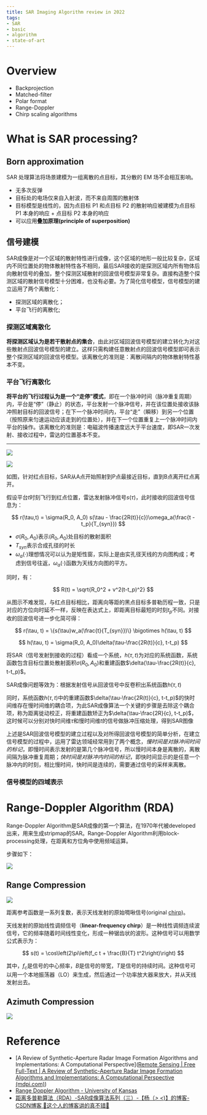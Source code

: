 ```yaml
---
title: SAR Imaging Algorithm review in 2022
tags:
- SAR
- basic
- algorithm
- state-of-art
---
```



# Overview

* Backprojection
* Matched-filter
* Polar format
* Range-Doppler
* Chirp scaling algorithms


# What is SAR processing?


## Born approximation

SAR 处理算法将场景建模为一组离散的点目标，其分散的 EM 场不会相互影响。

* 无多次反弹
* 目标处的电场仅来自入射波，而不来自周围的散射体
* 目标模型是线性的，因为点目标 P1 和点目标 P2 的散射响应被建模为点目标 P1 本身的响应 + 点目标 P2 本身的响应
* 可以应用**叠加原理(principle of superposition)**

<!--SAR 处理是对图像中每个像素应用匹配滤波器，其中匹配滤波器系数是来自单个孤立点目标的响应

* SAR processing is a correlation filter between a single isolated point target response and the raw data
* SAR processing is an inner product between our model of a single isolated point target and the raw data
-->

## 信号建模


SAR成像是对一个区域的散射特性进行成像，这个区域的地形一般比较复杂，区域内不同位置处的物体散射特性各不相同，最后SAR接收的是探测区域内所有物体后向散射信号的叠加，整个探测区域散射的回波信号模型非常复杂。直接构造整个探测区域的散射信号模型十分困难，也没有必要。为了简化信号模型，信号模型的建立运用了两个离散化：

* 探测区域的离散化；
* 平台飞行的离散化;

### 探测区域离散化

**将探测区域认为是若干散射点的集合**，由此对区域回波信号模型的建立转化为对这些散射点回波信号模型的建立。这样只需构建任意散射点的回波信号模型即可表示整个探测区域的回波信号模型。该离散化的准则是：离散间隔内的物体散射特性基本不变。

### 平台飞行离散化

**将平台的飞行过程认为是一个“走停”模式**，即在一个脉冲时间（脉冲重复周期）内，平台是“停”（静止）的状态，平台发射一个脉冲信号，并在该位置处接收该脉冲照射目标的回波信号；在下一个脉冲时间内，平台“走”（瞬移）到另一个位置（按照原来匀速运动应该走到的位置处），并在下一个位置重复上一个脉冲时间内平台的操作。该离散化的准则是：电磁波传播速度远大于平台速度，即SAR一次发射、接收过程中，雷达的位置基本不变。

--- 

![](synthetic_aperture_radar_imaging/attachments/Pasted%20image%2020230419111635.png)

![](synthetic_aperture_radar_imaging/attachments/Pasted%20image%2020230418165114.png)

如图，针对红点目标，SAR从A点开始照射到P点最接近目标，直到B点离开红点离开。

假设平台$t$时刻飞行到红点位置，雷达发射脉冲信号$s(\tau)$，此时接收的回波信号信息为：


$$
r(\tau,t) = \sigma(R_0, A_0) s(\tau - \frac{2R(t)}{c})\omega_a(\frac{t - t_p}{T_{syn}})
$$


* $\sigma(R_0, A_0)$表示$(R_0, A_0)$处目标的散射面积
* $T_{syn}$表示合成孔径的时长
* $\omega_a(\cdot)$理想情况可以认为是矩性窗，实际上是由实孔径天线的方向图构成；考虑到信号往返，$\omega_a(\cdot)$函数为天线方向图的平方。

同时，有：

$$
R(t) = \sqrt{R_0^2 + v^2(t-t_p)^2}
$$

从图示不难发现，与红点目标相比，距离向等距的黑点目标多普勒历程一致，只是对应的方位向时延不一样，反映在表达式上，即距离目标最短的时刻$t_p$不同。对接收的回波信号进一步化简可得：

$$
r(\tau, t) = \{s(\tau)w_a(\frac{t}{T_{syn}})\} \bigotimes h(\tau, t)
$$

$$
h(\tau, t) = \sigma(R_0, A_0)\delta(\tau-\frac{2R(t)}{c}, t-t_p)
$$

将SAR（信号发射到接收的过程）看成一个系统，$h(\tau, t)$为对应的系统函数，系统函数包含目标位置处散射面积$\sigma(R_0, A_0)$和重建函数$\delta(\tau-\frac{2R(t)}{c}, t-t_p)$。

SAR成像问题等效为：根据发射信号从回波信号中反卷积出系统函数$h(\tau, t)$

同时，系统函数$h(\tau, t)$中的重建函数$\delta(\tau-\frac{2R(t)}{c}, t-t_p)$的快时间维存在慢时间维的耦合项，为此SAR成像算法一个关键的步骤是去除这个耦合项，称为距离徙动校正，将重建函数矫正为$\delta(\tau-\frac{2R}{c}, t-t_p)$，这时候可以分别对快时间维$\tau$和慢时间维$t$的信号做脉冲压缩处理，得到SAR图像

上述是SAR回波信号模型的建立过程以及对所得回波信号模型的简单分析，在建立信号模型的过程中，运用了雷达领域经常用到了两个概念，*慢时间是对脉冲间时间的标记*，即慢时间表示发射的是第几个脉冲信号，所以慢时间本身是离散的，离散间隔为脉冲重复周期；*快时间是对脉冲内时间的标记*，即快时间显示的是任意一个脉冲内的时刻，相比慢时间，快时间是连续的，需要通过信号的采样来离散。


### 信号模型的四域表示



# Range-Doppler Algorithm (RDA)

Range-Doppler Algorithm是SAR成像的第一个算法，在1970年代被developed出来，用来生成stripmap的SAR。Range-Doppler Algorithm利用block-processing处理，在距离和方位角中使用频域运算。

步骤如下：

![](synthetic_aperture_radar_imaging/attachments/Pasted%20image%2020230417110036.png)

## Range Compression

![](synthetic_aperture_radar_imaging/attachments/Pasted%20image%2020230418102226.png)

距离参考函数是一系列复数，表示天线发射的原始啁啾信号(original [chirp](synthetic_aperture_radar_imaging/Chirp.md))。

天线发射的原始线性调频信号（**linear-frequency chirp**）是一种线性调频连续波信号，它的频率随着时间线性变化，形成一种锯齿状的波形。这种信号可以用数学公式表示为：

$$ s(t) = \cos\left(2\pi\left(f_c t + \frac{B}{T} t^2\right)\right) $$

其中，$f_c$是信号的中心频率，$B$是信号的带宽，$T$是信号的持续时间。这种信号可以用一个本地振荡器（LO）来生成，然后通过一个功率放大器来放大，并从天线发射出去。

## Azimuth Compression

![](synthetic_aperture_radar_imaging/attachments/Pasted%20image%2020230418162216.png)



# Reference

* [A Review of Synthetic-Aperture Radar Image Formation Algorithms and Implementations: A Computational Perspective]([Remote Sensing | Free Full-Text | A Review of Synthetic-Aperture Radar Image Formation Algorithms and Implementations: A Computational Perspective (mdpi.com)](https://www.mdpi.com/2072-4292/14/5/1258))
* [Range Doppler Algorithm - University of Kansas](https://people.eecs.ku.edu/~callen58/826/826_SAR_Processing_Algorithms_Overview-F15.pptx)
* [距离多普勒算法（RDA）-SAR成像算法系列（三）-【杨（_> <_)】的博客-CSDN博客 🚧这个人的博客讲的真不错🚧](https://blog.csdn.net/yjh_2019/article/details/123772486?spm=1001.2014.3001.5502)

